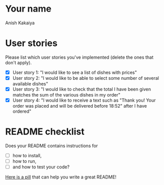 # Your name

Anish Kakaiya

# User stories 

Please list which user stories you've implemented (delete the ones that don't apply).

- [X] User story 1: "I would like to see a list of dishes with prices"
- [X] User story 2: "I would like to be able to select some number of several available dishes"
- [X] User story 3: "I would like to check that the total I have been given matches the sum of the various dishes in my order"
- [X] User story 4: "I would like to receive a text such as "Thank you! Your order was placed and will be delivered before 18:52" after I have ordered"

# README checklist

Does your README contains instructions for

- [ ] how to install,
- [ ] how to run,
- [ ] and how to test your code?

[Here is a pill](https://github.com/makersacademy/course/blob/main/pills/readmes.md) that can help you write a great README!